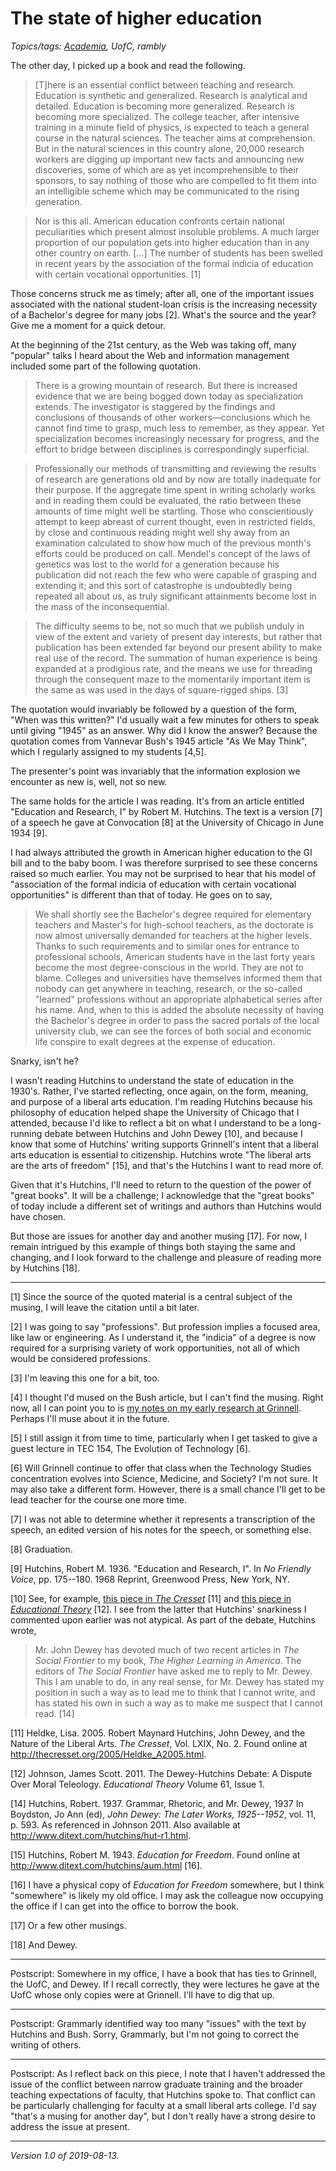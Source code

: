 The state of higher education
=============================

*Topics/tags: [Academia](index-academia), UofC, rambly*

The other day, I picked up a book and read the following.

> [T]here is an essential conflict between teaching and research.
Education is synthetic and generalized.  Research is analytical and
detailed.  Education is becoming more generalized.  Research is becoming
more specialized.  The college teacher, after intensive training
in a minute field of physics, is expected to teach a general course in
the natural sciences.  The teacher aims at comprehension.  But in 
the natural sciences in this country alone, 20,000 research workers are
digging up important new facts and announcing new discoveries, some of
which are as yet incomprehensible to their sponsors, to say nothing of
those who are compelled to fit them into an intelligible scheme which
may be communicated to the rising generation.

> Nor is this all.  American education confronts certain national
peculiarities which present almost insoluble problems.  A much larger
proportion of our population gets into higher education than in any
other country on earth.  [...] The number of students has been swelled
in recent years by the association of the formal indicia of education
with certain vocational opportunities. [1]

Those concerns struck me as timely; after all, one of the important
issues associated with the national student-loan crisis is the
increasing necessity of a Bachelor's degree for many jobs [2].
What's the source and the year?  Give me a moment for a quick detour.

At the beginning of the 21st century, as the Web was taking
off, many "popular" talks I heard about the Web and information
management included some part of the following quotation.

> There is a growing mountain of research. But there is increased evidence
that we are being bogged down today as specialization extends. The
investigator is staggered by the findings and conclusions of thousands
of other workers—conclusions which he cannot find time to grasp, much
less to remember, as they appear. Yet specialization becomes increasingly
necessary for progress, and the effort to bridge between disciplines is
correspondingly superficial.

> Professionally our methods of transmitting and reviewing the results
of research are generations old and by now are totally inadequate for
their purpose. If the aggregate time spent in writing scholarly works
and in reading them could be evaluated, the ratio between these amounts
of time might well be startling. Those who conscientiously attempt to
keep abreast of current thought, even in restricted fields, by close and
continuous reading might well shy away from an examination calculated
to show how much of the previous month's efforts could be produced on
call. Mendel's concept of the laws of genetics was lost to the world
for a generation because his publication did not reach the few who were
capable of grasping and extending it; and this sort of catastrophe is
undoubtedly being repeated all about us, as truly significant attainments
become lost in the mass of the inconsequential.

> The difficulty seems to be, not so much that we publish unduly in
view of the extent and variety of present day interests, but rather that
publication has been extended far beyond our present ability to make real
use of the record. The summation of human experience is being expanded
at a prodigious rate, and the means we use for threading through the
consequent maze to the momentarily important item is the same as was
used in the days of square-rigged ships. [3]

The quotation would invariably be followed by a question of the form,
"When was this written?"   I'd usually wait a few minutes for others
to speak until giving "1945" as an answer.  Why did I know the answer?
Because the quotation comes from Vannevar Bush's 1945 article "As We
May Think", which I regularly assigned to my students [4,5].

The presenter's point was invariably that the information explosion
we encounter as new is, well, not so new.

The same holds for the article I was reading.  It's from an article
entitled "Education and Research, I" by Robert M. Hutchins. The text
is a version [7] of a speech he gave at Convocation [8] at the
University of Chicago in June 1934 [9].  

I had always attributed the growth in American higher education to the
GI bill and to the baby boom.  I was therefore surprised to see these
concerns raised so much earlier. You may not be surprised to hear that
his model of "association of the formal indicia of education with certain
vocational opportunities" is different than that of today.  He goes on
to say,

> We shall shortly see the Bachelor's degree required for elementary
teachers and Master's for high-school teachers, as the doctorate is
now almost universally demanded for teachers at the higher levels.
Thanks to such requirements and to similar ones for entrance to
professional schools, American students have in the last forty years
become the most degree-conscious in the world.  They are not to blame.
Colleges and universities have themselves informed them that nobody
can get anywhere in teaching, research, or the so-called "learned"
professions without an appropriate alphabetical series after his name.
And, when to this is added the absolute necessity of having the Bachelor's
degree in order to pass the sacred portals of the local university club,
we can see the forces of both social and economic life conspire to exalt
degrees at the expense of education.

Snarky, isn't he?

I wasn't reading Hutchins to understand the state of education in
the 1930's.  Rather, I've started reflecting, once again, on the form,
meaning, and purpose of a liberal arts education.  I'm reading Hutchins
because his philosophy of education helped shape the University of Chicago
that I attended, because I'd like to reflect a bit on what I understand to
be a long-running debate between Hutchins and John Dewey [10], and because
I know that some of Hutchins' writing supports Grinnell's intent that
a liberal arts education is essential to citizenship.  Hutchins wrote
"The liberal arts are the arts of freedom" [15], and that's the Hutchins
I want to read more of.

Given that it's Hutchins, I'll need to return to the question of the
power of "great books".  It will be a challenge; I acknowledge that the
"great books" of today include a different set of writings and authors
than Hutchins would have chosen.

But those are issues for another day and another musing [17].  For now,
I remain intrigued by this example of things both staying the same and
changing, and I look forward to the challenge and pleasure of reading
more by Hutchins [18].

---

[1] Since the source of the quoted material is a central subject of the
musing, I will leave the citation until a bit later.

[2] I was going to say "professions".  But profession implies a focused
area, like law or engineering.  As I understand it, the "indicia" of a
degree is now required for a surprising variety of work opportunities,
not all of which would be considered professions.

[3] I'm leaving this one for a bit, too.

[4] I thought I'd mused on the Bush article, but I can't find the
musing.  Right now, all I can point you to is [my notes on my 
early research at Grinnell](annotating-the-web).  Perhaps I'll muse
about it in the future.

[5] I still assign it from time to time, particularly when I get
tasked to give a guest lecture in TEC 154, The Evolution of Technology [6].

[6] Will Grinnell continue to offer that class when the Technology Studies
concentration evolves into Science, Medicine, and Society?  I'm not sure.
It may also take a different form.  However, there is a small chance
I'll get to be lead teacher for the course one more time.

[7] I was not able to determine whether it represents a transcription
of the speech, an edited version of his notes for the speech, or
something else.

[8] Graduation.

[9] Hutchins, Robert M.  1936.  "Education and Research, I".  In _No
Friendly Voice_, pp. 175--180.  1968 Reprint, Greenwood Press, New
York, NY.

[10] See, for example, [this piece in _The Cresset_](http://thecresset.org/2005/Heldke_A2005.html) [11]  and [this piece in _Educational Theory_](https://onlinelibrary.wiley.com/doi/full/10.1111/j.1741-5446.2011.00388.x) [12]. I see
from the latter that Hutchins' snarkiness I commented upon earlier was not
atypical.  As part of the debate, Hutchins wrote,

> Mr. John Dewey has devoted much of two recent articles in _The Social Frontier_ to my book, _The Higher Learning in America_. The editors of _The Social Frontier_ have asked me to reply to Mr. Dewey. This I am unable to do, in any real sense, for Mr. Dewey has stated my position in such a way as to lead me to think that I cannot write, and has stated his own in such a way as to make me suspect that I cannot read. [14]

[11] Heldke, Lisa.  2005.  Robert Maynard Hutchins, John Dewey, and the
Nature of the Liberal Arts.  _The Cresset_, Vol. LXIX, No. 2.  Found
online at <http://thecresset.org/2005/Heldke_A2005.html>.

[12] Johnson, James Scott.  2011.  The Dewey-Hutchins Debate: A Dispute
Over Moral Teleology.  _Educational Theory_ Volume 61, Issue 1.

[14] Hutchins, Robert.  1937.  Grammar, Rhetoric, and Mr. Dewey, 1937
In Boydston, Jo Ann (ed), _John Dewey: The Later Works, 1925--1952_, vol. 11,
p. 593.  As referenced in Johnson 2011.  Also available at
<http://www.ditext.com/hutchins/hut-r1.html>.

[15] Hutchins, Robert M.  1943.  _Education for Freedom_.  Found online
at <http://www.ditext.com/hutchins/aum.html> [16].

[16] I have a physical copy of _Education for Freedom_ somewhere, but I
think "somewhere" is likely my old office.  I may ask the colleague
now occupying the office if I can get into the office to borrow the book.

[17] Or a few other musings.

[18] And Dewey.

---

Postscript: Somewhere in my office, I have a book that has ties to Grinnell,
the UofC, and Dewey.  If I recall correctly, they were lectures he gave
at the UofC whose only copies were at Grinnell.  I'll have to dig that
up.

---

Postscript: Grammarly identified way too many "issues" with the text by
Hutchins and Bush.  Sorry, Grammarly, but I'm not going to correct the
writing of others.

---

Postscript: As I reflect back on this piece, I note that I haven't
addressed the issue of the conflict between narrow graduate training and
the broader teaching expectations of faculty, that Hutchins spoke to.
That conflict can be particularly challenging for faculty at a small
liberal arts college.  I'd say "that's a musing for another day", but
I don't really have a strong desire to address the issue at present.

---

*Version 1.0 of 2019-08-13.*
